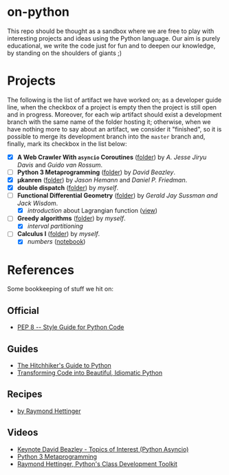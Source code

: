 # on-python

This repo should be thought as a sandbox where we are free to play with
interesting projects and ideas using the Python language. Our aim is purely
educational, we write the code just for fun and to deepen our knowledge, by
standing on the shoulders of giants ;)

# Projects

The following is the list of artifact we have worked on; as a developer guide
line, when the checkbox of a project is empty then the project is still open
and in progress.  Moreover, for each wip artifact should exist a development
branch with the same name of the folder hosting it; otherwise, when we have
nothing more to say about an artifact, we consider it "finished", so it is
possible to merge its development branch into the `master` branch and, finally,
mark its checkbox in the list below:

- [x] __A Web Crawler With `asyncio` Coroutines__ ([folder][project:web-crawler])
  by _A. Jesse Jiryu Davis_ and _Guido van Rossum_.
- [ ] __Python 3 Metaprogramming__ ([folder][project:metaprogramming])
  by _David Beazley_.
- [x] __μkanren__ ([folder][project:microkanren])
  by _Jason Hemann_ and _Daniel P. Friedman_.
- [x] __double dispatch__ ([folder][project:double-dispatch])
  by _myself_.
- [ ] __Functional Differential Geometry__ ([folder][project:fdg])
  by _Gerald Jay Sussman and Jack Wisdom_.
  - [x] *introduction* about Lagrangian function ([view][nb:fdg-intro])
- [ ] __Greedy algorithms__ ([folder][project:greedys]) by _myself_.
  - [x] *interval partitioning* 
- [ ] __Calculus I__ ([folder][project:calculus-I]) by _myself_.
  - [x] *numbers* ([notebook](https://nbviewer.jupyter.org/github/massimo-nocentini/on-python/blob/master/calculus-I/numbers.ipynb))

# References

Some bookkeeping of stuff we hit on:

## Official

- [PEP 8 -- Style Guide for Python Code][pep8]

## Guides

- [The Hitchhiker's Guide to Python][Hitchhiker]
- [Transforming Code into Beautiful, Idiomatic Python][Hettinger:Transforming]

## Recipes

- [by Raymond Hettinger][Hettinger:recipes]

## Videos

- [Keynote David Beazley - Topics of Interest (Python Asyncio)][Beazley:asyncio]
- [Python 3 Metaprogramming][Beazley:metaprogramming]
- [Raymond Hettinger, Python's Class Development Toolkit][Hettinger:class:toolkit]


[pep8]:https://www.python.org/dev/peps/pep-0008/

[Hettinger:recipes]:https://code.activestate.com/recipes/users/178123/new/

[Hitchhiker]:http://docs.python-guide.org/en/latest/
[Hettinger:Transforming]:https://gist.github.com/JeffPaine/6213790

[Beazley:metaprogramming]:https://www.youtube.com/watch?v=sPiWg5jSoZI&t=104s
[Beazley:asyncio]:https://www.youtube.com/watch?v=ZzfHjytDceU
[Hettinger:class:toolkit]:https://www.youtube.com/watch?v=HTLu2DFOdTg

[project:web-crawler]:https://github.com/massimo-nocentini/on-python/tree/master/web-crawler
[project:metaprogramming]:https://github.com/massimo-nocentini/on-python/tree/beazley-metaprogramming/beazley-metaprogramming
[project:microkanren]:https://github.com/massimo-nocentini/on-python/tree/master/microkanren
[project:double-dispatch]:https://github.com/massimo-nocentini/on-python/tree/master/dispatching
[project:fdg]:https://github.com/massimo-nocentini/on-python/tree/master/fdg
[nb:fdg-intro]:http://nbviewer.jupyter.org/github/massimo-nocentini/on-python/blob/master/fdg/intro.ipynb
[project:greedys]:https://github.com/massimo-nocentini/on-python/tree/master/greedys
[project:calculus-I]:https://github.com/massimo-nocentini/on-python/tree/master/calculus-I

